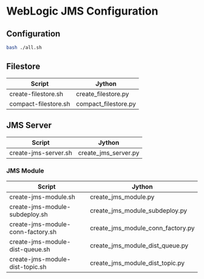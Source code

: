 # WebLogic JMS Configuration

## Configuration

```bash
bash ./all.sh
```

## Filestore

| Script               | Jython               |
| -------------------- | -------------------- |
| create-filestore.sh  | create_filestore.py  |
| compact-filestore.sh | compact_filestore.py |

## JMS Server

| Script               | Jython               |
| -------------------- | -------------------- |
| create-jms-server.sh | create_jms_server.py |

### JMS Module

| Script                            | Jython                            |
| --------------------------------- | --------------------------------- |
| create-jms-module.sh              | create_jms_module.py              |
| create-jms-module-subdeploy.sh    | create_jms_module_subdeploy.py    |
| create-jms-module-conn-factory.sh | create_jms_module_conn_factory.py |
| create-jms-module-dist-queue.sh   | create_jms_module_dist_queue.py   |
| create-jms-module-dist-topic.sh   | create_jms_module_dist_topic.py   |
